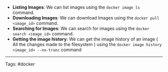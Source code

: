 - **Listing Images**: We can list images using the `docker image ls` command. 
- **Downloading Images**: We can download Images using the `docker pull <image_id>` command.
- **Searching for Images**: We can search for images using the `docker search <image_id>` command. 
- **Getting the image history**: We can get the image history of an image ( All the changes made to the filesystem ) using the `docker image history <image_id> --no-trunc` command
___
Tags: #docker